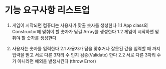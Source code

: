 # 기능 요구사항 리스트업

1. 게임이 시작되면 컴퓨터는 사용자가 맞출 숫자를 생성한다
   1.1 App class의 Constructor에 맞춰야 할 숫자가 담길 Array를 생성한다
   1.2 게임이 시작하면 맞춰야 할 숫자를 생성한다

2. 사용자는 숫자를 입력한다
   2.1 사용자가 답을 맞추거나 잘못된 값을 입력할 때 까지 입력을 받고 서로 다른 3자리 수 인지 검증(Validate) 한다
   2.2 서로 다른 3자리 수가 아니라면 예외을 발생시킨다 (throw Error)
